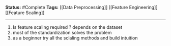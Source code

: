 **Status:**  #Complete 
**Tags:** [[Data Preprocessing]]  [[Feature Engineering]] [[Feature Scaling]]

---

1. Is feature scaling required  ? depends on the dataset
2. most of the standardization solves the problem
3.  as a beginner try all the sclaling methods and build intuition
